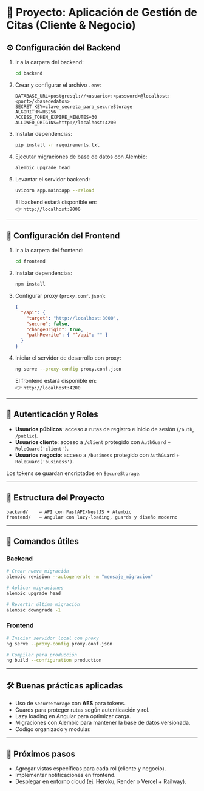 # 📘 Proyecto: Aplicación de Gestión de Citas (Cliente & Negocio)

## ⚙️ Configuración del Backend

1. Ir a la carpeta del backend:

   ```bash
   cd backend
   ```

2. Crear y configurar el archivo `.env`:

   ```env
   DATABASE_URL=postgresql://<usuario>:<password>@localhost:<port>/<basededatos>
   SECRET_KEY=clave_secreta_para_secureStorage
   ALGORITHM=HS256
   ACCESS_TOKEN_EXPIRE_MINUTES=30
   ALLOWED_ORIGINS=http://localhost:4200
   ```

3. Instalar dependencias:

   ```bash
   pip install -r requirements.txt
   ```

4. Ejecutar migraciones de base de datos con Alembic:

   ```bash
   alembic upgrade head
   ```

5. Levantar el servidor backend:

   ```bash
   uvicorn app.main:app --reload
   ```

   El backend estará disponible en:  
   👉 `http://localhost:8000`

---

## 🎨 Configuración del Frontend

1. Ir a la carpeta del frontend:

   ```bash
   cd frontend
   ```

2. Instalar dependencias:

   ```bash
   npm install
   ```

3. Configurar proxy (`proxy.conf.json`):

   ```json
   {
     "/api": {
       "target": "http://localhost:8000",
       "secure": false,
       "changeOrigin": true,
       "pathRewrite": { "^/api": "" }
     }
   }
   ```

4. Iniciar el servidor de desarrollo con proxy:

   ```bash
   ng serve --proxy-config proxy.conf.json
   ```

   El frontend estará disponible en:  
   👉 `http://localhost:4200`

---

## 🔑 Autenticación y Roles

- **Usuarios públicos**: acceso a rutas de registro e inicio de sesión (`/auth`, `/public`).
- **Usuarios cliente**: acceso a `/client` protegido con `AuthGuard` + `RoleGuard('client')`.
- **Usuarios negocio**: acceso a `/business` protegido con `AuthGuard` + `RoleGuard('business')`.

Los tokens se guardan encriptados en `SecureStorage`.

---

## 📂 Estructura del Proyecto

```
backend/    → API con FastAPI/NestJS + Alembic
frontend/   → Angular con lazy-loading, guards y diseño moderno
```

---

## 🚀 Comandos útiles

### Backend

```bash
# Crear nueva migración
alembic revision --autogenerate -m "mensaje_migracion"

# Aplicar migraciones
alembic upgrade head

# Revertir última migración
alembic downgrade -1
```

### Frontend

```bash
# Iniciar servidor local con proxy
ng serve --proxy-config proxy.conf.json

# Compilar para producción
ng build --configuration production
```

---

## 🛠 Buenas prácticas aplicadas

- Uso de `SecureStorage` con **AES** para tokens.
- Guards para proteger rutas según autenticación y rol.
- Lazy loading en Angular para optimizar carga.
- Migraciones con Alembic para mantener la base de datos versionada.
- Código organizado y modular.

---

## 📌 Próximos pasos

- Agregar vistas específicas para cada rol (cliente y negocio).
- Implementar notificaciones en frontend.
- Desplegar en entorno cloud (ej. Heroku, Render o Vercel + Railway).
